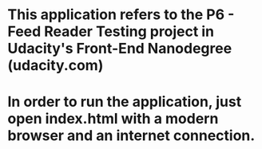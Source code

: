 # This application refers to the P6 - Feed Reader Testing project in Udacity's Front-End Nanodegree (udacity.com)

# In order to run the application, just open index.html with a modern browser and an internet connection.
